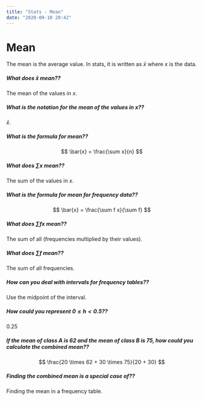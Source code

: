 ```yaml
---
title: "Stats - Mean"
date: "2020-09-10 20:42"
---
```


# Mean
The mean is the average value. In stats, it is written as $\bar{x}$ where $x$ is the data.

##### What does $\bar{x}$ mean??
The mean of the values in $x$.

##### What is the notation for the mean of the values in $x$??
$\bar{x}$.

##### What is the formula for mean??
$$
\bar{x} = \frac{\sum x}{n}
$$

##### What does $\sum x$ mean??
The sum of the values in $x$.

##### What is the formula for mean for frequency data??
$$
\bar{x} = \frac{\sum f x}{\sum f}
$$

##### What does $\sum f x$ mean??
The sum of all (frequencies multiplied by their values).

##### What does $\sum f$ mean??
The sum of all frequencies.

##### How can you deal with intervals for frequency tables??
Use the midpoint of the interval.

##### How could you represent $0 \leq h < 0.5$??
$0.25$

##### If the mean of class $A$ is $62$ and the mean of class $B$ is $75$, how could you calculate the combined mean??
$$
\frac{20 \times 62 + 30 \times 75}{20 + 30}
$$

##### Finding the combined mean is a special case of??
Finding the mean in a frequency table.

##### 
